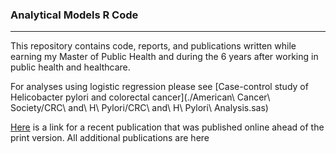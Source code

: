 ### Analytical Models R Code
________________________

This repository contains code, reports, and publications written while earning my Master of Public Health and during the 6 years after working in public health and healthcare. 

For analyses using logistic regression please see [Case-control study of Helicobacter pylori and colorectal cancer](./American\ Cancer\ Society/CRC\ and\ H\ Pylori/CRC\ and\ H\ Pylori\ Analysis.sas)


[Here](https://www.ncbi.nlm.nih.gov/pubmed/29140936) is a link for a recent publication that was published online ahead of the print version.
 All additional publications are here 
 

